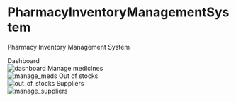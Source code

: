 # PharmacyInventoryManagementSystem
Pharmacy Inventory Management System

Dashboard<br/>
![dashboard](https://github.com/r-e-d-ant/PharmacyInventoryManagementSystem/assets/66163130/5aff6f3e-a46e-44c9-9d47-ab87ef446803)
Manage medicines<br/>
![manage_meds](https://github.com/r-e-d-ant/PharmacyInventoryManagementSystem/assets/66163130/39409448-cf0c-493b-848a-9d413ba28de0)
Out of stocks<br/>
![out_of_stocks](https://github.com/r-e-d-ant/PharmacyInventoryManagementSystem/assets/66163130/fcc1f7cc-2bbb-493c-b67f-f7d7cd636fb9)
Suppliers<br/>
![manage_suppliers](https://github.com/r-e-d-ant/PharmacyInventoryManagementSystem/assets/66163130/6d179d31-0157-4b30-a8f0-028f3fe35a67)
